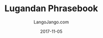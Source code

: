 ---
setID: 16
path: /product/lugandan-phrasebook-and-dictionary
date: 2017-11-05
language: Lugandan
title: Lugandan Phrasebook
productImage: 'langojango-lugandan-language-phrasebook.png'
bookCoverImage: 'illustration2.png'
altText: 'lugandan-language-phrasebook'
description: [
  {
    text: "The Lugandan phrasebook and dictionary by Langojango provides 3,000 Lugandan words and phrases at your fingertips. Learn (or look up) all of the essential Lugandan words and phrases you need as a tourist, business traveler, or student. Quickly find the words you need to get around, express your opinions, and communicate efffectively in Lugandan."
  },
  {
    text: "Listen to audio recordings of every single word and phrase everwhere you have internet access. No need to download a special application. Simply connect with JangoBot, the Langojango chatbot, over the messaging app you already use (like Facebook Messenger, WhatsApp, Telegram, and more)"
  },
  {
    text: "Simply ask JangoBot, by text or voice, to pull up the phrase you want to hear. Within a few seconds, you'll be messaged back with a recording of a native Lugandan speaker repeating the word or phrase 3 times. You can replay the recording as many times as you need. By reading and listening and speaking, you'll retain more of what you learn and become a more confident Lugandan speaker quickly. "
  },
  {
    text: "JangoBot's 3,000 word two-way dictionary skill is free to use with your purchase of a book or ebook and doesn't require an ongoing subscription."
  }
]  

# SEO
seoTitle: 'Lugandan Phrasebook and Dictionary - Langojango'
seoDescription: 'The Lugandan phrasebook and dictionary by Langojango provides 3,000 Lugandan words and phrases at your fingertips. Learn all of the essential Lugandan vocabulary you need as a tourist, business traveler, or student - and hear every word pronounced online by native Lugandan speakers.'
canonical: 'https://www.langojango.com/product/lugandan-phrasebook-and-dictionary'
ogUrl: 'https://www.langojango.com/product/lugandan-phrasebook-and-dictionary'
ogTitle: 'Lugandan Phrasebook and Dictionary - Langojango'
ogDescription: 'The Lugandan phrasebook and dictionary by Langojango provides 3,000 Lugandan words and phrases at your fingertips. Learn all of the essential Lugandan vocabulary you need as a tourist, business traveler, or student - and hear every word pronounced online by native Lugandan speakers.'
ogImageUrl: 'langojango-lugandan-language-phrasebook.png'
ogImageWidth: '1205'
ogImageHeight: '1797'
ogImageAlt: 'Lugandan Phrasebook and Dictionary'
siteName: 'LangoJango.com'
twitterHandle: '@langojango'
twitterSite: '@langojango'
twitterCardType: 'summary_large_image'

availability: Coming Soon
ISBN13: 0000000000000
ISBN10: 0000000000
author: LangoJango.com
pageCount: 500
dimensions: 4 x 6 (152mm x 102mm)
---